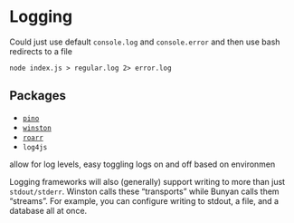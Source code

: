 # Logging

Could just use default `console.log` and `console.error` and then use bash redirects to a file

```
node index.js > regular.log 2> error.log
```

## Packages

- [`pino`](https://getpino.io/)
- [`winston`](https://www.npmjs.com/package/winston)
- [`roarr`](https://www.npmjs.com/package/roarr)
- `log4js`

allow for log levels, easy toggling logs on and off based on environmen

Logging frameworks will also (generally) support writing to more than just `stdout/stderr`. Winston calls these “transports” while Bunyan calls them “streams”. For example, you can configure writing to stdout, a file, and a database all at once.
